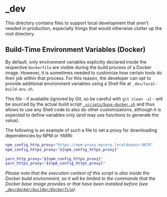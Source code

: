 # \_dev

This directory contains files to support local development that aren't needed in production, especially things that would otherwise clutter up the root directory.

## Build-Time Environment Variables (Docker)

By default, only environment variables explicitly declared inside the respective
`Dockerfile` are visible during the build process of a Docker image. However,
it is sometimes needed to customize how certain tools do their job within that
process. For this reason, the developer can opt to provide additional
environment variables using a Shell file at `_dev/local-build-env.sh`.

This file - if available (ignored by Git, so be careful with `git clean -x`) -
will be sourced by the actual build script [`_scripts/base-docker.sh`](../_scripts/base-docker.sh)
and thus allows to use any Shell code to also do other customizations, although
it is expected to define variables only (and may use functions to generate the
value).

The following is an example of such a file to set a proxy for downloading
dependencies by NPM or YARN:

```bash
npm_config_http_proxy="https://npm-proxy.mycorp.localdomain:9876"
npm_config_https_proxy="${npm_config_https_proxy}"

yarn_http_proxy="${npm_config_https_proxy}"
yarn_https_proxy="${npm_config_https_proxy}"
```

_Please note that the execution context of this script is also inside the
Docker build environment, so it will be limited to the commands that the Docker
base image provides or that have been installed before (see
[`_dev/docker/builder/Dockerfile`](docker/builder/Dockerfile))._
